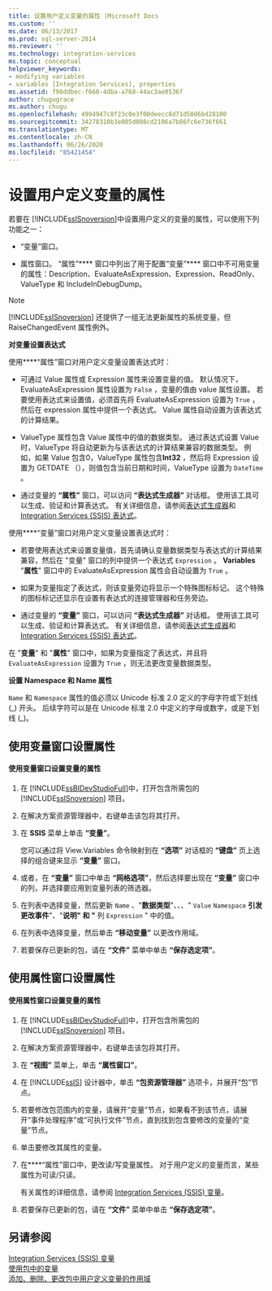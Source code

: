 ```yaml
---
title: 设置用户定义变量的属性 |Microsoft Docs
ms.custom: ''
ms.date: 06/13/2017
ms.prod: sql-server-2014
ms.reviewer: ''
ms.technology: integration-services
ms.topic: conceptual
helpviewer_keywords:
- modifying variables
- variables [Integration Services], properties
ms.assetid: f98ddbec-f668-4dba-a768-44ac3ae0536f
author: chugugrace
ms.author: chugu
ms.openlocfilehash: 4994947c8f23c0e3f00deecc8d71d50d6bd28100
ms.sourcegitcommit: 34278310b3e005d008cd2106a7b86fc6e736f661
ms.translationtype: MT
ms.contentlocale: zh-CN
ms.lasthandoff: 06/26/2020
ms.locfileid: "85421454"
---
```

# <a name="set-the-properties-of-a-user-defined-variable"></a>设置用户定义变量的属性
  若要在 [!INCLUDE[ssISnoversion](../includes/ssisnoversion-md.md)]中设置用户定义的变量的属性，可以使用下列功能之一：  
  
-   “变量”窗口。  
  
-   属性窗口。 “属性”**** 窗口中列出了用于配置“变量”**** 窗口中不可用变量的属性：Description、EvaluateAsExpression、Expression、ReadOnly、ValueType 和 IncludeInDebugDump。  
  
> [!NOTE]  
>  [!INCLUDE[ssISnoversion](../includes/ssisnoversion-md.md)] 还提供了一组无法更新属性的系统变量，但 RaiseChangedEvent 属性例外。  
  
 **对变量设置表达式**  
  
 使用****“属性”窗口对用户定义变量设置表达式时：  
  
-   可通过 Value 属性或 Expression 属性来设置变量的值。 默认情况下，EvaluateAsExpression 属性设置为 `False` ，变量的值由 value 属性设置。 若要使用表达式来设置值，必须首先将 EvaluateAsExpression 设置为 `True` ，然后在 expression 属性中提供一个表达式。 Value 属性自动设置为该表达式的计算结果。  
  
-   ValueType 属性包含 Value 属性中的值的数据类型。 通过表达式设置 Value 时，ValueType 将自动更新为与该表达式的计算结果兼容的数据类型。 例如，如果 Value 包含0，ValueType 属性包含**Int32** ，然后将 Expression 设置为 GETDATE （），则值包含当前日期和时间，ValueType 设置为 `DateTime` 。  
  
-   通过变量的 **“属性”** 窗口，可以访问 **“表达式生成器”** 对话框。 使用该工具可以生成、验证和计算表达式。 有关详细信息，请参阅[表达式生成器](expressions/expression-builder.md)和 [Integration Services (SSIS) 表达式](expressions/integration-services-ssis-expressions.md)。  
  
 使用****“变量”窗口对用户定义变量设置表达式时：  
  
-   若要使用表达式来设置变量值，首先请确认变量数据类型与表达式的计算结果兼容，然后在 "变量" 窗口的列中提供一个表达式 `Expression` 。 **Variables** "**属性**" 窗口中的 EvaluateAsExpression 属性会自动设置为 `True` 。  
  
-   如果为变量指定了表达式，则该变量旁边将显示一个特殊图标标记。 这个特殊的图标标记还显示在设置有表达式的连接管理器和任务旁边。  
  
-   通过变量的 **“变量”** 窗口，可以访问 **“表达式生成器”** 对话框。 使用该工具可以生成、验证和计算表达式。 有关详细信息，请参阅[表达式生成器](expressions/expression-builder.md)和 [Integration Services (SSIS) 表达式](expressions/integration-services-ssis-expressions.md)。  
  
 在 "**变量**" 和 "**属性**" 窗口中，如果为变量指定了表达式，并且将 `EvaluateAsExpression` 设置为 `True` ，则无法更改变量数据类型。  
  
 **设置 Namespace 和 Name 属性**  
  
 `Name` 和 `Namespace` 属性的值必须以 Unicode 标准 2.0 定义的字母字符或下划线 (_) 开头。 后续字符可以是在 Unicode 标准 2.0 中定义的字母或数字，或是下划线 (\_)。  
  
## <a name="using-the-variables-window-to-set-properties"></a>使用变量窗口设置属性  
  
#### <a name="to-set-the-properties-of-a-variable-by-using-the-variables-window"></a>使用变量窗口设置变量的属性  
  
1.  在 [!INCLUDE[ssBIDevStudioFull](../includes/ssbidevstudiofull-md.md)]中，打开包含所需包的 [!INCLUDE[ssISnoversion](../includes/ssisnoversion-md.md)] 项目。  
  
2.  在解决方案资源管理器中，右键单击该包将其打开。  
  
3.  在 **SSIS** 菜单上单击 **“变量”**。  
  
     您可以通过将 View.Variables 命令映射到在 **“选项”** 对话框的 **“键盘”** 页上选择的组合键来显示 **“变量”** 窗口。  
  
4.  或者，在 **“变量”** 窗口中单击 **“网格选项”**，然后选择要出现在 **“变量”** 窗口中的列，并选择要应用到变量列表的筛选器。  
  
5.  在列表中选择变量，然后更新 `Name` 、"**数据类型**"、、、" `Value` `Namespace` **引发更改事件**"、"**说明" 和 "** 列 `Expression` " 中的值。  
  
6.  在列表中选择变量，然后单击 **“移动变量”** 以更改作用域。  
  
7.  若要保存已更新的包，请在 **“文件”** 菜单中单击 **“保存选定项”**。  
  
## <a name="using-the-properties-window-to-set-properties"></a>使用属性窗口设置属性  
  
#### <a name="to-set-the-properties-of-a-variable-by-using-the-properties-window"></a>使用属性窗口设置变量的属性  
  
1.  在 [!INCLUDE[ssBIDevStudioFull](../includes/ssbidevstudiofull-md.md)]中，打开包含所需包的 [!INCLUDE[ssISnoversion](../includes/ssisnoversion-md.md)] 项目。  
  
2.  在解决方案资源管理器中，右键单击该包将其打开。  
  
3.  在 **“视图”** 菜单上，单击 **“属性窗口”**。  
  
4.  在 [!INCLUDE[ssIS](../includes/ssis-md.md)] 设计器中，单击 **“包资源管理器”** 选项卡，并展开“包”节点。  
  
5.  若要修改包范围内的变量，请展开“变量”节点，如果看不到该节点，请展开“事件处理程序”或“可执行文件”节点，直到找到包含要修改的变量的“变量”节点。  
  
6.  单击要修改其属性的变量。  
  
7.  在****“属性”窗口中，更改读/写变量属性。 对于用户定义的变量而言，某些属性为可读/只读。  
  
     有关属性的详细信息，请参阅 [Integration Services (SSIS) 变量](integration-services-ssis-variables.md)。  
  
8.  若要保存已更新的包，请在 **“文件”** 菜单中单击 **“保存选定项”**。  
  
## <a name="see-also"></a>另请参阅  
 [Integration Services &#40;SSIS&#41; 变量](integration-services-ssis-variables.md)   
 [使用包中的变量](../../2014/integration-services/use-variables-in-packages.md)   
 [添加、删除、更改包中用户定义变量的作用域](../../2014/integration-services/add-delete-change-scope-of-user-defined-variable-in-a-package.md)  
  
  
